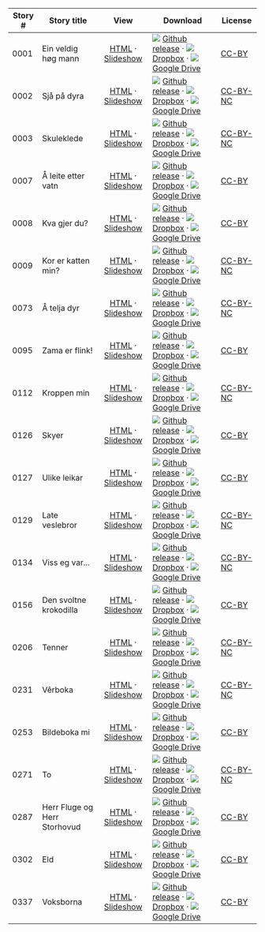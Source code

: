 Story #  | Story title | View | Download | License
-------- | -----------  |:-------:| ---------------- | -------
0001 | Ein veldig høg mann | [HTML](https://global-asp.github.io/stories/nn/0001_ein-veldig-høg-mann.html) · <a href="https://global-asp.github.io/stories/nn/0001_ein-veldig-høg-mann_slides.html" target="_blank">Slideshow</a> | ![](https://cloud.githubusercontent.com/assets/9295750/9483128/0e089e5e-4b51-11e5-98ca-6da5cef156a7.png) [Github release](https://github.com/global-asp/global-asp/releases/download/v1.1/nn.zip) · ![](https://cloud.githubusercontent.com/assets/9295750/10150606/3f5ae2dc-65f5-11e5-8f63-841c51cc1cde.png) [Dropbox](https://www.dropbox.com/s/av6080viuj180to/nn.zip) · ![](https://cloud.githubusercontent.com/assets/9295750/9473522/1d6fdde4-4b10-11e5-98f5-aa6c6b04a08e.png) [Google Drive](https://drive.google.com/open?id=0B59ZADK9EsbsbGZWNExJSU9DbFk) | [CC-BY](https://creativecommons.org/licenses/by/3.0/)
0002 | Sjå på dyra | [HTML](https://global-asp.github.io/stories/nn/0002_sjå-på-dyra.html) · <a href="https://global-asp.github.io/stories/nn/0002_sjå-på-dyra_slides.html" target="_blank">Slideshow</a> | ![](https://cloud.githubusercontent.com/assets/9295750/9483128/0e089e5e-4b51-11e5-98ca-6da5cef156a7.png) [Github release](https://github.com/global-asp/global-asp/releases/download/v1.1/nn.zip) · ![](https://cloud.githubusercontent.com/assets/9295750/10150606/3f5ae2dc-65f5-11e5-8f63-841c51cc1cde.png) [Dropbox](https://www.dropbox.com/s/av6080viuj180to/nn.zip) · ![](https://cloud.githubusercontent.com/assets/9295750/9473522/1d6fdde4-4b10-11e5-98f5-aa6c6b04a08e.png) [Google Drive](https://drive.google.com/open?id=0B59ZADK9EsbsbGZWNExJSU9DbFk) | [CC-BY-NC](http://creativecommons.org/licenses/by-nc/3.0/)
0003 | Skuleklede | [HTML](https://global-asp.github.io/stories/nn/0003_skuleklede.html) · <a href="https://global-asp.github.io/stories/nn/0003_skuleklede_slides.html" target="_blank">Slideshow</a> | ![](https://cloud.githubusercontent.com/assets/9295750/9483128/0e089e5e-4b51-11e5-98ca-6da5cef156a7.png) [Github release](https://github.com/global-asp/global-asp/releases/download/v1.1/nn.zip) · ![](https://cloud.githubusercontent.com/assets/9295750/10150606/3f5ae2dc-65f5-11e5-8f63-841c51cc1cde.png) [Dropbox](https://www.dropbox.com/s/av6080viuj180to/nn.zip) · ![](https://cloud.githubusercontent.com/assets/9295750/9473522/1d6fdde4-4b10-11e5-98f5-aa6c6b04a08e.png) [Google Drive](https://drive.google.com/open?id=0B59ZADK9EsbsbGZWNExJSU9DbFk) | [CC-BY-NC](http://creativecommons.org/licenses/by-nc/3.0/)
0007 | Å leite etter vatn | [HTML](https://global-asp.github.io/stories/nn/0007_å-leite-etter-vatn.html) · <a href="https://global-asp.github.io/stories/nn/0007_å-leite-etter-vatn_slides.html" target="_blank">Slideshow</a> | ![](https://cloud.githubusercontent.com/assets/9295750/9483128/0e089e5e-4b51-11e5-98ca-6da5cef156a7.png) [Github release](https://github.com/global-asp/global-asp/releases/download/v1.1/nn.zip) · ![](https://cloud.githubusercontent.com/assets/9295750/10150606/3f5ae2dc-65f5-11e5-8f63-841c51cc1cde.png) [Dropbox](https://www.dropbox.com/s/av6080viuj180to/nn.zip) · ![](https://cloud.githubusercontent.com/assets/9295750/9473522/1d6fdde4-4b10-11e5-98f5-aa6c6b04a08e.png) [Google Drive](https://drive.google.com/open?id=0B59ZADK9EsbsbGZWNExJSU9DbFk) | [CC-BY](https://creativecommons.org/licenses/by/3.0/)
0008 | Kva gjer du? | [HTML](https://global-asp.github.io/stories/nn/0008_kva-gjer-du.html) · <a href="https://global-asp.github.io/stories/nn/0008_kva-gjer-du_slides.html" target="_blank">Slideshow</a> | ![](https://cloud.githubusercontent.com/assets/9295750/9483128/0e089e5e-4b51-11e5-98ca-6da5cef156a7.png) [Github release](https://github.com/global-asp/global-asp/releases/download/v1.1/nn.zip) · ![](https://cloud.githubusercontent.com/assets/9295750/10150606/3f5ae2dc-65f5-11e5-8f63-841c51cc1cde.png) [Dropbox](https://www.dropbox.com/s/av6080viuj180to/nn.zip) · ![](https://cloud.githubusercontent.com/assets/9295750/9473522/1d6fdde4-4b10-11e5-98f5-aa6c6b04a08e.png) [Google Drive](https://drive.google.com/open?id=0B59ZADK9EsbsbGZWNExJSU9DbFk) | [CC-BY](https://creativecommons.org/licenses/by/3.0/)
0009 | Kor er katten min? | [HTML](https://global-asp.github.io/stories/nn/0009_kor-er-katten-min.html) · <a href="https://global-asp.github.io/stories/nn/0009_kor-er-katten-min_slides.html" target="_blank">Slideshow</a> | ![](https://cloud.githubusercontent.com/assets/9295750/9483128/0e089e5e-4b51-11e5-98ca-6da5cef156a7.png) [Github release](https://github.com/global-asp/global-asp/releases/download/v1.1/nn.zip) · ![](https://cloud.githubusercontent.com/assets/9295750/10150606/3f5ae2dc-65f5-11e5-8f63-841c51cc1cde.png) [Dropbox](https://www.dropbox.com/s/av6080viuj180to/nn.zip) · ![](https://cloud.githubusercontent.com/assets/9295750/9473522/1d6fdde4-4b10-11e5-98f5-aa6c6b04a08e.png) [Google Drive](https://drive.google.com/open?id=0B59ZADK9EsbsbGZWNExJSU9DbFk) | [CC-BY-NC](http://creativecommons.org/licenses/by-nc/3.0/)
0073 | Å telja dyr | [HTML](https://global-asp.github.io/stories/nn/0073_å-telja-dyr.html) · <a href="https://global-asp.github.io/stories/nn/0073_å-telja-dyr_slides.html" target="_blank">Slideshow</a> | ![](https://cloud.githubusercontent.com/assets/9295750/9483128/0e089e5e-4b51-11e5-98ca-6da5cef156a7.png) [Github release](https://github.com/global-asp/global-asp/releases/download/v1.1/nn.zip) · ![](https://cloud.githubusercontent.com/assets/9295750/10150606/3f5ae2dc-65f5-11e5-8f63-841c51cc1cde.png) [Dropbox](https://www.dropbox.com/s/av6080viuj180to/nn.zip) · ![](https://cloud.githubusercontent.com/assets/9295750/9473522/1d6fdde4-4b10-11e5-98f5-aa6c6b04a08e.png) [Google Drive](https://drive.google.com/open?id=0B59ZADK9EsbsbGZWNExJSU9DbFk) | [CC-BY-NC](http://creativecommons.org/licenses/by-nc/3.0/)
0095 | Zama er flink! | [HTML](https://global-asp.github.io/stories/nn/0095_zama_er_flink.html) · <a href="https://global-asp.github.io/stories/nn/0095_zama_er_flink_slides.html" target="_blank">Slideshow</a> | ![](https://cloud.githubusercontent.com/assets/9295750/9483128/0e089e5e-4b51-11e5-98ca-6da5cef156a7.png) [Github release](https://github.com/global-asp/global-asp/releases/download/v1.1/nn.zip) · ![](https://cloud.githubusercontent.com/assets/9295750/10150606/3f5ae2dc-65f5-11e5-8f63-841c51cc1cde.png) [Dropbox](https://www.dropbox.com/s/av6080viuj180to/nn.zip) · ![](https://cloud.githubusercontent.com/assets/9295750/9473522/1d6fdde4-4b10-11e5-98f5-aa6c6b04a08e.png) [Google Drive](https://drive.google.com/open?id=0B59ZADK9EsbsbGZWNExJSU9DbFk) | [CC-BY](https://creativecommons.org/licenses/by/3.0/)
0112 | Kroppen min | [HTML](https://global-asp.github.io/stories/nn/0112_kroppen-min.html) · <a href="https://global-asp.github.io/stories/nn/0112_kroppen-min_slides.html" target="_blank">Slideshow</a> | ![](https://cloud.githubusercontent.com/assets/9295750/9483128/0e089e5e-4b51-11e5-98ca-6da5cef156a7.png) [Github release](https://github.com/global-asp/global-asp/releases/download/v1.1/nn.zip) · ![](https://cloud.githubusercontent.com/assets/9295750/10150606/3f5ae2dc-65f5-11e5-8f63-841c51cc1cde.png) [Dropbox](https://www.dropbox.com/s/av6080viuj180to/nn.zip) · ![](https://cloud.githubusercontent.com/assets/9295750/9473522/1d6fdde4-4b10-11e5-98f5-aa6c6b04a08e.png) [Google Drive](https://drive.google.com/open?id=0B59ZADK9EsbsbGZWNExJSU9DbFk) | [CC-BY-NC](http://creativecommons.org/licenses/by-nc/3.0/)
0126 | Skyer | [HTML](https://global-asp.github.io/stories/nn/0126_skyer.html) · <a href="https://global-asp.github.io/stories/nn/0126_skyer_slides.html" target="_blank">Slideshow</a> | ![](https://cloud.githubusercontent.com/assets/9295750/9483128/0e089e5e-4b51-11e5-98ca-6da5cef156a7.png) [Github release](https://github.com/global-asp/global-asp/releases/download/v1.1/nn.zip) · ![](https://cloud.githubusercontent.com/assets/9295750/10150606/3f5ae2dc-65f5-11e5-8f63-841c51cc1cde.png) [Dropbox](https://www.dropbox.com/s/av6080viuj180to/nn.zip) · ![](https://cloud.githubusercontent.com/assets/9295750/9473522/1d6fdde4-4b10-11e5-98f5-aa6c6b04a08e.png) [Google Drive](https://drive.google.com/open?id=0B59ZADK9EsbsbGZWNExJSU9DbFk) | [CC-BY](https://creativecommons.org/licenses/by/3.0/)
0127 | Ulike leikar | [HTML](https://global-asp.github.io/stories/nn/0127_ulike-leikar.html) · <a href="https://global-asp.github.io/stories/nn/0127_ulike-leikar_slides.html" target="_blank">Slideshow</a> | ![](https://cloud.githubusercontent.com/assets/9295750/9483128/0e089e5e-4b51-11e5-98ca-6da5cef156a7.png) [Github release](https://github.com/global-asp/global-asp/releases/download/v1.1/nn.zip) · ![](https://cloud.githubusercontent.com/assets/9295750/10150606/3f5ae2dc-65f5-11e5-8f63-841c51cc1cde.png) [Dropbox](https://www.dropbox.com/s/av6080viuj180to/nn.zip) · ![](https://cloud.githubusercontent.com/assets/9295750/9473522/1d6fdde4-4b10-11e5-98f5-aa6c6b04a08e.png) [Google Drive](https://drive.google.com/open?id=0B59ZADK9EsbsbGZWNExJSU9DbFk) | [CC-BY](https://creativecommons.org/licenses/by/3.0/)
0129 | Late veslebror | [HTML](https://global-asp.github.io/stories/nn/0129_late-veslebror.html) · <a href="https://global-asp.github.io/stories/nn/0129_late-veslebror_slides.html" target="_blank">Slideshow</a> | ![](https://cloud.githubusercontent.com/assets/9295750/9483128/0e089e5e-4b51-11e5-98ca-6da5cef156a7.png) [Github release](https://github.com/global-asp/global-asp/releases/download/v1.1/nn.zip) · ![](https://cloud.githubusercontent.com/assets/9295750/10150606/3f5ae2dc-65f5-11e5-8f63-841c51cc1cde.png) [Dropbox](https://www.dropbox.com/s/av6080viuj180to/nn.zip) · ![](https://cloud.githubusercontent.com/assets/9295750/9473522/1d6fdde4-4b10-11e5-98f5-aa6c6b04a08e.png) [Google Drive](https://drive.google.com/open?id=0B59ZADK9EsbsbGZWNExJSU9DbFk) | [CC-BY-NC](http://creativecommons.org/licenses/by-nc/3.0/)
0134 | Viss eg var... | [HTML](https://global-asp.github.io/stories/nn/0134_viss-eg-var.html) · <a href="https://global-asp.github.io/stories/nn/0134_viss-eg-var_slides.html" target="_blank">Slideshow</a> | ![](https://cloud.githubusercontent.com/assets/9295750/9483128/0e089e5e-4b51-11e5-98ca-6da5cef156a7.png) [Github release](https://github.com/global-asp/global-asp/releases/download/v1.1/nn.zip) · ![](https://cloud.githubusercontent.com/assets/9295750/10150606/3f5ae2dc-65f5-11e5-8f63-841c51cc1cde.png) [Dropbox](https://www.dropbox.com/s/av6080viuj180to/nn.zip) · ![](https://cloud.githubusercontent.com/assets/9295750/9473522/1d6fdde4-4b10-11e5-98f5-aa6c6b04a08e.png) [Google Drive](https://drive.google.com/open?id=0B59ZADK9EsbsbGZWNExJSU9DbFk) | [CC-BY-NC](http://creativecommons.org/licenses/by-nc/3.0/)
0156 | Den svoltne krokodilla | [HTML](https://global-asp.github.io/stories/nn/0156_den-svoltne-krokodilla.html) · <a href="https://global-asp.github.io/stories/nn/0156_den-svoltne-krokodilla_slides.html" target="_blank">Slideshow</a> | ![](https://cloud.githubusercontent.com/assets/9295750/9483128/0e089e5e-4b51-11e5-98ca-6da5cef156a7.png) [Github release](https://github.com/global-asp/global-asp/releases/download/v1.1/nn.zip) · ![](https://cloud.githubusercontent.com/assets/9295750/10150606/3f5ae2dc-65f5-11e5-8f63-841c51cc1cde.png) [Dropbox](https://www.dropbox.com/s/av6080viuj180to/nn.zip) · ![](https://cloud.githubusercontent.com/assets/9295750/9473522/1d6fdde4-4b10-11e5-98f5-aa6c6b04a08e.png) [Google Drive](https://drive.google.com/open?id=0B59ZADK9EsbsbGZWNExJSU9DbFk) | [CC-BY](https://creativecommons.org/licenses/by/3.0/)
0206 | Tenner | [HTML](https://global-asp.github.io/stories/nn/0206_tenner.html) · <a href="https://global-asp.github.io/stories/nn/0206_tenner_slides.html" target="_blank">Slideshow</a> | ![](https://cloud.githubusercontent.com/assets/9295750/9483128/0e089e5e-4b51-11e5-98ca-6da5cef156a7.png) [Github release](https://github.com/global-asp/global-asp/releases/download/v1.1/nn.zip) · ![](https://cloud.githubusercontent.com/assets/9295750/10150606/3f5ae2dc-65f5-11e5-8f63-841c51cc1cde.png) [Dropbox](https://www.dropbox.com/s/av6080viuj180to/nn.zip) · ![](https://cloud.githubusercontent.com/assets/9295750/9473522/1d6fdde4-4b10-11e5-98f5-aa6c6b04a08e.png) [Google Drive](https://drive.google.com/open?id=0B59ZADK9EsbsbGZWNExJSU9DbFk) | [CC-BY-NC](http://creativecommons.org/licenses/by-nc/3.0/)
0231 | Vêrboka | [HTML](https://global-asp.github.io/stories/nn/0231_vêrboka.html) · <a href="https://global-asp.github.io/stories/nn/0231_vêrboka_slides.html" target="_blank">Slideshow</a> | ![](https://cloud.githubusercontent.com/assets/9295750/9483128/0e089e5e-4b51-11e5-98ca-6da5cef156a7.png) [Github release](https://github.com/global-asp/global-asp/releases/download/v1.1/nn.zip) · ![](https://cloud.githubusercontent.com/assets/9295750/10150606/3f5ae2dc-65f5-11e5-8f63-841c51cc1cde.png) [Dropbox](https://www.dropbox.com/s/av6080viuj180to/nn.zip) · ![](https://cloud.githubusercontent.com/assets/9295750/9473522/1d6fdde4-4b10-11e5-98f5-aa6c6b04a08e.png) [Google Drive](https://drive.google.com/open?id=0B59ZADK9EsbsbGZWNExJSU9DbFk) | [CC-BY-NC](http://creativecommons.org/licenses/by-nc/3.0/)
0253 | Bildeboka mi | [HTML](https://global-asp.github.io/stories/nn/0253_bildeboka-mi.html) · <a href="https://global-asp.github.io/stories/nn/0253_bildeboka-mi_slides.html" target="_blank">Slideshow</a> | ![](https://cloud.githubusercontent.com/assets/9295750/9483128/0e089e5e-4b51-11e5-98ca-6da5cef156a7.png) [Github release](https://github.com/global-asp/global-asp/releases/download/v1.1/nn.zip) · ![](https://cloud.githubusercontent.com/assets/9295750/10150606/3f5ae2dc-65f5-11e5-8f63-841c51cc1cde.png) [Dropbox](https://www.dropbox.com/s/av6080viuj180to/nn.zip) · ![](https://cloud.githubusercontent.com/assets/9295750/9473522/1d6fdde4-4b10-11e5-98f5-aa6c6b04a08e.png) [Google Drive](https://drive.google.com/open?id=0B59ZADK9EsbsbGZWNExJSU9DbFk) | [CC-BY](https://creativecommons.org/licenses/by/3.0/)
0271 | To | [HTML](https://global-asp.github.io/stories/nn/0271_to.html) · <a href="https://global-asp.github.io/stories/nn/0271_to_slides.html" target="_blank">Slideshow</a> | ![](https://cloud.githubusercontent.com/assets/9295750/9483128/0e089e5e-4b51-11e5-98ca-6da5cef156a7.png) [Github release](https://github.com/global-asp/global-asp/releases/download/v1.1/nn.zip) · ![](https://cloud.githubusercontent.com/assets/9295750/10150606/3f5ae2dc-65f5-11e5-8f63-841c51cc1cde.png) [Dropbox](https://www.dropbox.com/s/av6080viuj180to/nn.zip) · ![](https://cloud.githubusercontent.com/assets/9295750/9473522/1d6fdde4-4b10-11e5-98f5-aa6c6b04a08e.png) [Google Drive](https://drive.google.com/open?id=0B59ZADK9EsbsbGZWNExJSU9DbFk) | [CC-BY-NC](http://creativecommons.org/licenses/by-nc/3.0/)
0287 | Herr Fluge og Herr Storhovud | [HTML](https://global-asp.github.io/stories/nn/0287_herr-fluge-og-herr-storhovud.html) · <a href="https://global-asp.github.io/stories/nn/0287_herr-fluge-og-herr-storhovud_slides.html" target="_blank">Slideshow</a> | ![](https://cloud.githubusercontent.com/assets/9295750/9483128/0e089e5e-4b51-11e5-98ca-6da5cef156a7.png) [Github release](https://github.com/global-asp/global-asp/releases/download/v1.1/nn.zip) · ![](https://cloud.githubusercontent.com/assets/9295750/10150606/3f5ae2dc-65f5-11e5-8f63-841c51cc1cde.png) [Dropbox](https://www.dropbox.com/s/av6080viuj180to/nn.zip) · ![](https://cloud.githubusercontent.com/assets/9295750/9473522/1d6fdde4-4b10-11e5-98f5-aa6c6b04a08e.png) [Google Drive](https://drive.google.com/open?id=0B59ZADK9EsbsbGZWNExJSU9DbFk) | [CC-BY](https://creativecommons.org/licenses/by/3.0/)
0302 | Eld | [HTML](https://global-asp.github.io/stories/nn/0302_eld.html) · <a href="https://global-asp.github.io/stories/nn/0302_eld_slides.html" target="_blank">Slideshow</a> | ![](https://cloud.githubusercontent.com/assets/9295750/9483128/0e089e5e-4b51-11e5-98ca-6da5cef156a7.png) [Github release](https://github.com/global-asp/global-asp/releases/download/v1.1/nn.zip) · ![](https://cloud.githubusercontent.com/assets/9295750/10150606/3f5ae2dc-65f5-11e5-8f63-841c51cc1cde.png) [Dropbox](https://www.dropbox.com/s/av6080viuj180to/nn.zip) · ![](https://cloud.githubusercontent.com/assets/9295750/9473522/1d6fdde4-4b10-11e5-98f5-aa6c6b04a08e.png) [Google Drive](https://drive.google.com/open?id=0B59ZADK9EsbsbGZWNExJSU9DbFk) | [CC-BY](https://creativecommons.org/licenses/by/3.0/)
0337 | Voksborna | [HTML](https://global-asp.github.io/stories/nn/0337_voksborna.html) · <a href="https://global-asp.github.io/stories/nn/0337_voksborna_slides.html" target="_blank">Slideshow</a> | ![](https://cloud.githubusercontent.com/assets/9295750/9483128/0e089e5e-4b51-11e5-98ca-6da5cef156a7.png) [Github release](https://github.com/global-asp/global-asp/releases/download/v1.1/nn.zip) · ![](https://cloud.githubusercontent.com/assets/9295750/10150606/3f5ae2dc-65f5-11e5-8f63-841c51cc1cde.png) [Dropbox](https://www.dropbox.com/s/av6080viuj180to/nn.zip) · ![](https://cloud.githubusercontent.com/assets/9295750/9473522/1d6fdde4-4b10-11e5-98f5-aa6c6b04a08e.png) [Google Drive](https://drive.google.com/open?id=0B59ZADK9EsbsbGZWNExJSU9DbFk) | [CC-BY](https://creativecommons.org/licenses/by/3.0/)
